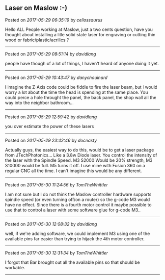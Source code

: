 ## Laser on Maslow :-)
Posted on *2017-05-29 06:35:19* by *celiossaurus*

Hello ALL People working at Maslow, just a two cents question, have you thought about installing a litle solid state laser for engraving or cutting thin wood or fabric/plastic/acrilics ?

---

Posted on *2017-05-29 08:51:14* by *davidlang*

people have though of a lot of things, I haven't heard of anyone doing it yet.

---

Posted on *2017-05-29 10:43:47* by *danychouinard*

I imagine the Z-Axis code could be fiddle to fire the laser beam, but I would worry a lot about the time the head is spending at the same place.  You could perce a hole throught the panel, the back panel, the shop wall all the way into the neighbor bathroom...

---

Posted on *2017-05-29 12:59:42* by *davidlang*

you over estimate the power of these lasers

---

Posted on *2017-05-29 23:42:46* by *docnasty*

Actually guys, the easiest way to do this, would be to get a laser package from JTechPhotonics... Like a 3.8w Diode laser.  You control the intensity of the laser with the Spindle Speed.  M3 S2000 Would be 20% strength, M3 S10000 would be full.  M5 turns it off.  I use mine with Fusion 360 on a regular CNC all the time.  I can't imagine this would be any different.

---

Posted on *2017-05-30 11:24:56* by *TomTheWhittler*

I am not sure but I do not think the Maslow controller hardware supports spindle speed (or even turning off/on a router) so the g-code M3 would have no effect.
Since there is a fourth motor control it maybe possible to use that to control a laser with some software glue for g-code M3..

---

Posted on *2017-05-30 12:08:32* by *davidlang*

well, if we're adding software, we could implement M3 using one of the available pins far easier than trying to hijack the 4th motor controller.

---

Posted on *2017-05-30 12:31:34* by *TomTheWhittler*

I forgot that Bar brought out all the available pins so that should be workable.

---


